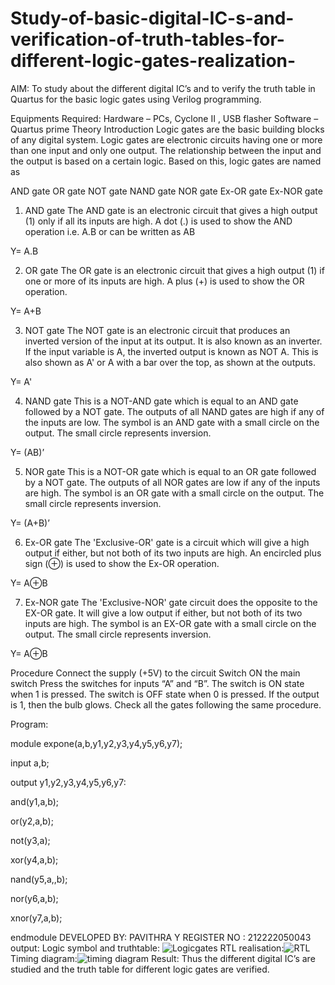 # Study-of-basic-digital-IC-s-and-verification-of-truth-tables-for-different-logic-gates-realization-
 AIM:
To study about the different digital IC’s and to verify the truth table in Quartus for the basic logic gates using Verilog programming.

Equipments Required:
Hardware – PCs, Cyclone II , USB flasher
Software – Quartus prime
Theory
Introduction
Logic gates are the basic building blocks of any digital system. Logic gates are electronic circuits having one or more than one input and only one output. The relationship between the input and the output is based on a certain logic. Based on this, logic gates are named as

AND gate
OR gate
NOT gate
NAND gate
NOR gate
Ex-OR gate
Ex-NOR gate
1) AND gate
The AND gate is an electronic circuit that gives a high output (1) only if all its inputs are high. A dot (.) is used to show the AND operation i.e. A.B or can be written as AB

Y= A.B

2) OR gate
The OR gate is an electronic circuit that gives a high output (1) if one or more of its inputs are high. A plus (+) is used to show the OR operation.

Y= A+B

3) NOT gate
The NOT gate is an electronic circuit that produces an inverted version of the input at its output. It is also known as an inverter. If the input variable is A, the inverted output is known as NOT A. This is also shown as A' or A with a bar over the top, as shown at the outputs.

Y= A'

4) NAND gate
This is a NOT-AND gate which is equal to an AND gate followed by a NOT gate. The outputs of all NAND gates are high if any of the inputs are low. The symbol is an AND gate with a small circle on the output. The small circle represents inversion.

Y= (AB)’

5) NOR gate
This is a NOT-OR gate which is equal to an OR gate followed by a NOT gate. The outputs of all NOR gates are low if any of the inputs are high. The symbol is an OR gate with a small circle on the output. The small circle represents inversion.

Y= (A+B)’

6) Ex-OR gate
The 'Exclusive-OR' gate is a circuit which will give a high output if either, but not both of its two inputs are high. An encircled plus sign (⊕) is used to show the Ex-OR operation.

Y= A⊕B

7) Ex-NOR gate
The 'Exclusive-NOR' gate circuit does the opposite to the EX-OR gate. It will give a low output if either, but not both of its two inputs are high. The symbol is an EX-OR gate with a small circle on the output. The small circle represents inversion.

Y= A⊕B

Procedure
Connect the supply (+5V) to the circuit
Switch ON the main switch
Press the switches for inputs “A” and “B”. The switch is ON state when 1 is pressed. The switch is OFF state when 0 is pressed.
If the output is 1, then the bulb glows.
Check all the gates following the same procedure.


Program:

module expone(a,b,y1,y2,y3,y4,y5,y6,y7);

input  a,b;

output y1,y2,y3,y4,y5,y6,y7:

and(y1,a,b);

or(y2,a,b);

not(y3,a);

xor(y4,a,b);

nand(y5,a,,b);


nor(y6,a,b);

xnor(y7,a,b);

endmodule
DEVELOPED BY: PAVITHRA Y
REGISTER NO : 212222050043
output:
Logic symbol and truthtable:
![Logicgates](https://user-images.githubusercontent.com/128951583/227760276-9ed28356-dd76-40a3-ac6d-3525cc64da9e.jpg)
RTL realisation:![RTL](https://user-images.githubusercontent.com/128951583/227760314-1f8ab15e-8ee4-4094-9425-2f853e1d84f9.jpg)
Timing diagram:![timing diagram](https://user-images.githubusercontent.com/128951583/227760335-4d9b050d-8a95-4ece-bb5d-7f9211d56309.jpg)
Result:
Thus the different digital IC’s are studied and the truth table for different logic gates are verified.
